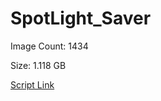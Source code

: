 # SpotLight_Saver

Image Count: 1434

Size: 1.118 GB

[Script Link](https://github.com/liuyal/Archive/blob/master/Python/Utilities/Miscellaneous/spotlight_saver.py)